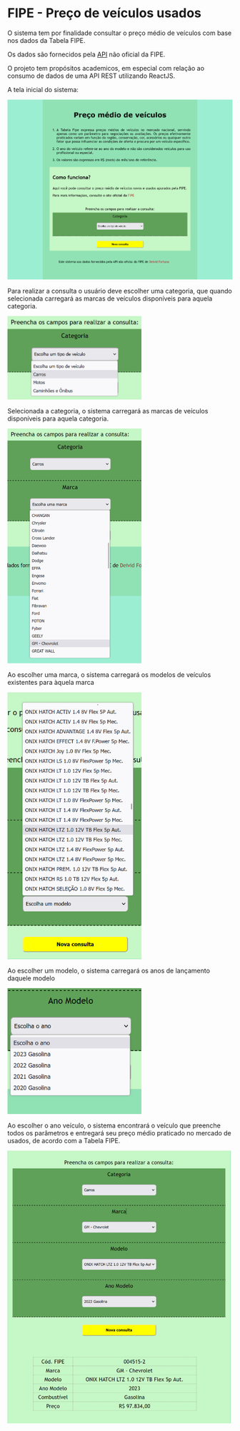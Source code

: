 
<h1>FIPE - Preço de veículos usados</h1>

<p>O sistema tem por finalidade consultar o preço médio de veículos com base nos dados da Tabela FIPE.</p> 

<p>Os dados são fornecidos pela <a href="https://github.com/deividfortuna/fipe" target="blank">API</a> não oficial da FIPE.</p>

<p>O projeto tem propósitos academicos, em especial com relação ao consumo de dados de uma API REST utilizando ReactJS.</p>

<p>A tela inicial do sistema:</p>
<img src = "src/img/readme/index0.png" alt="Página inicial" />

<p>Para realizar a consulta o usuário deve escolher uma categoria, que quando selecionada carregará as marcas de veículos disponíveis para aquela categoria.</p>

<img src = "src/img/readme/categoria.png" alt="Categorias" width="300"/>

<p>Selecionada a categoria, o sistema carregará as marcas de veículos disponíveis para aquela categoria.</p>

<img src = "src/img/readme/marcas.png" alt="Marcas" width="300"/>
<p>Ao escolher uma marca, o sistema carregará os modelos de veículos existentes para àquela marca</p>
<img src = "src/img/readme/modelo.png" alt="Modelos" width="300" />
<p>Ao escolher um modelo, o sistema carregará os anos de lançamento daquele modelo</p>
<img src = "src/img/readme/ano.png" alt="Anos" width="300" />
<p>Ao escolher o ano veículo, o sistema encontrará o veículo que preenche todos os parâmetros e entregará seu preço médio praticado no mercado de usados, de acordo com a Tabela FIPE.</p>
<img src = "src/img/readme/resultado.png" alt="Resultado da consulta" width=500 />